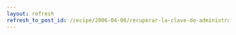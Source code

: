 ```yaml
---
layout: refresh
refresh_to_post_id: /recipe/2006-04-06/recuperar-la-clave-de-administrador-de-drupal.html
---
```

